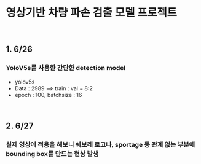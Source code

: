 # 영상기반 차량 파손 검출 모델 프로젝트
<br>

## 1. 6/26 
### YoloV5s를 사용한 간단한 detection model
- yolov5s
- Data : 2989 ==> train : val = 8:2
- epoch : 100, batchsize : 16

<br>

## 2. 6/27
### 실제 영상에 적용을 해보니 쉐보레 로고나, sportage 등 관계 없는 부분에 bounding box를 만드는 현상 발생
